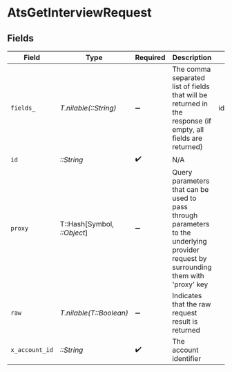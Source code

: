 # AtsGetInterviewRequest


## Fields

| Field                                                                                                                                                                       | Type                                                                                                                                                                        | Required                                                                                                                                                                    | Description                                                                                                                                                                 | Example                                                                                                                                                                     |
| --------------------------------------------------------------------------------------------------------------------------------------------------------------------------- | --------------------------------------------------------------------------------------------------------------------------------------------------------------------------- | --------------------------------------------------------------------------------------------------------------------------------------------------------------------------- | --------------------------------------------------------------------------------------------------------------------------------------------------------------------------- | --------------------------------------------------------------------------------------------------------------------------------------------------------------------------- |
| `fields_`                                                                                                                                                                   | *T.nilable(::String)*                                                                                                                                                       | :heavy_minus_sign:                                                                                                                                                          | The comma separated list of fields that will be returned in the response (if empty, all fields are returned)                                                                | id,application_id,interview_stage_id,interview_stage,status,interview_status,interviewer_ids,interview_parts,interviewers,start_at,end_at,meeting_url,created_at,updated_at |
| `id`                                                                                                                                                                        | *::String*                                                                                                                                                                  | :heavy_check_mark:                                                                                                                                                          | N/A                                                                                                                                                                         |                                                                                                                                                                             |
| `proxy`                                                                                                                                                                     | T::Hash[Symbol, *::Object*]                                                                                                                                                 | :heavy_minus_sign:                                                                                                                                                          | Query parameters that can be used to pass through parameters to the underlying provider request by surrounding them with 'proxy' key                                        |                                                                                                                                                                             |
| `raw`                                                                                                                                                                       | *T.nilable(T::Boolean)*                                                                                                                                                     | :heavy_minus_sign:                                                                                                                                                          | Indicates that the raw request result is returned                                                                                                                           |                                                                                                                                                                             |
| `x_account_id`                                                                                                                                                              | *::String*                                                                                                                                                                  | :heavy_check_mark:                                                                                                                                                          | The account identifier                                                                                                                                                      |                                                                                                                                                                             |